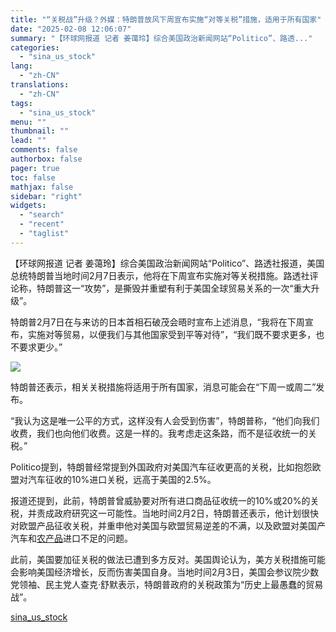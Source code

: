 ```yaml
---
title: "“关税战”升级？外媒：特朗普放风下周宣布实施“对等关税”措施，适用于所有国家"
date: "2025-02-08 12:06:07"
summary: "【环球网报道 记者 姜蔼玲】综合美国政治新闻网站“Politico”、路透..."
categories:
  - "sina_us_stock"
lang:
  - "zh-CN"
translations:
  - "zh-CN"
tags:
  - "sina_us_stock"
menu: ""
thumbnail: ""
lead: ""
comments: false
authorbox: false
pager: true
toc: false
mathjax: false
sidebar: "right"
widgets:
  - "search"
  - "recent"
  - "taglist"
---
```


【环球网报道 记者 姜蔼玲】综合美国政治新闻网站“Politico”、路透社报道，美国总统特朗普当地时间2月7日表示，他将在下周宣布实施对等关税措施。路透社评论称，特朗普这一“攻势”，是撕毁并重塑有利于美国全球贸易关系的一次“重大升级”。

特朗普2月7日在与来访的日本首相石破茂会晤时宣布上述消息，“我将在下周宣布，实施对等贸易，以便我们与其他国家受到平等对待”，“我们既不要求更多，也不要求更少。”

![](//n.sinaimg.cn/spider20250208/54/w521h333/20250208/b7b5-97e512fbfb454727fc634c5015cdbac7.png)

特朗普还表示，相关关税措施将适用于所有国家，消息可能会在“下周一或周二”发布。

“我认为这是唯一公平的方式，这样没有人会受到伤害”，特朗普称，“他们向我们收费，我们也向他们收费。这是一样的。我考虑走这条路，而不是征收统一的关税。”

Politico提到，特朗普经常提到外国政府对美国汽车征收更高的关税，比如抱怨欧盟对汽车征收的10%进口关税，远高于美国的2.5%。

报道还提到，此前，特朗普曾威胁要对所有进口商品征收统一的10%或20%的关税，并责成政府研究这一可能性。当地时间2月2日，特朗普还表示，他计划很快对欧盟产品征收关税，并重申他对美国与欧盟贸易逆差的不满，以及欧盟对美国产汽车和[农产品](https://finance.sina.com.cn/realstock/company/sz000061/nc.shtml)进口不足的问题。

此前，美国要加征关税的做法已遭到多方反对。美国舆论认为，美方关税措施可能会影响美国经济增长，反而伤害美国自身。当地时间2月3日，美国会参议院少数党领袖、民主党人查克·舒默表示，特朗普政府的关税政策为“历史上最愚蠢的贸易战”。

[sina_us_stock](https://finance.sina.com.cn/jjxw/2025-02-08/doc-ineitvck6733021.shtml)
